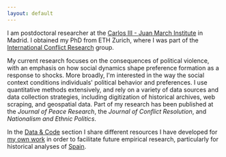 ```yaml
---
layout: default
---
```


I am postdoctoral researcher at the [Carlos III - Juan March Institute](https://ic3jm.es/) in Madrid. I obtained my PhD from ETH Zurich, where I was part of the [International Conflict Research](https://icr.ethz.ch/) group.

My current research focuses on the consequences of political violence, with an emphasis on how social dynamics shape preference formation as a response to shocks. More broadly, I'm interested in the way the social context conditions individuals' political behavior and preferences. I use quantitative methods extensively, and rely on a variety of data sources and data collection strategies, including digitization of historical archives, web scraping, and geospatial data. Part of my research has been published at the *Journal of Peace Research*, the *Journal of Conflict Resolution*, and *Nationalism and Ethnic Politics*.

<!-- I am Assistant Professor at the Department of Social Sciences at the University Carlos III of Madrid and a research fellow at the [Carlos III - Juan March Institute](https://ic3jm.es/). I obtained my PhD from ETH Zurich, where I was part of the [International Conflict Research](https://icr.ethz.ch/) group. 

My research focuses on the causes and consequences of armed conflict and political violence. In particular, I'm interested in how political violence generates endogenous processes that shape the future trajectory of conflicts, mainly through the effect of violence on civilian preferences. I mainly use quantitative and computational methods, and rely on a variety of data sources and data collection strategies, including digitization of historical archives, web scraping, and geospatial data. My book project investigates the long-term consequences of political violence and develops a new theory on how the legacies of violence on individuals' preferences are conditioned by the local social context. The book project is based on my [dissertation](./dissertation.md), which was awarded CEPC's [Juan Linz Prize](http://www.cepc.gob.es/en/research/researchprizes/juanjlinzprize) in 2021. Part of my research has been published at the *Journal of Peace Research*, the *Journal of Conflict Resolution*, *Conflict Management and Peace Science*, and *Research & Politics*, among others. -->

In the [Data & Code](./data.md) section I share different resources I have developed for [my own work](./research.md) in order to facilitate future empirical research, particularly for historical analyses of [Spain](./data_spain.md).
